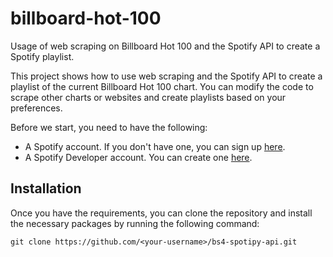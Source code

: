 # billboard-hot-100
Usage of web scraping on Billboard Hot 100 and the Spotify API to create a Spotify playlist.

This project shows how to use web scraping and the Spotify API to create a playlist of the current Billboard Hot 100 chart. You can modify the code to scrape other charts or websites and create playlists based on your preferences.

Before we start, you need to have the following:
- A Spotify account. If you don't have one, you can sign up [here](https://www.spotify.com/us/signup).
- A Spotify Developer account. You can create one [here](https://developer.spotify.com/).

## Installation
Once you have the requirements, you can clone the repository and install the necessary packages by running the following command:

`git clone https://github.com/<your-username>/bs4-spotipy-api.git`
